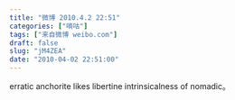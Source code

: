 ```yaml
---
title: "微博 2010.4.2 22:51"
categories: ["嘀咕"]
tags: ["来自微博 weibo.com"]
draft: false
slug: "jM4ZEA"
date: "2010-04-02 22:51:00"
---
```


<p>erratic anchorite likes libertine intrinsicalness of nomadic。 ​​​​</p>
